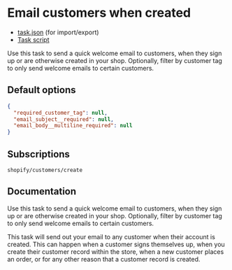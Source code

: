 # Email customers when created

* [task.json](../../tasks/email-customers-when-created.json) (for import/export)
* [Task script](./script.liquid)

Use this task to send a quick welcome email to customers, when they sign up or are otherwise created in your shop. Optionally, filter by customer tag to only send welcome emails to certain customers.

## Default options

```json
{
  "required_customer_tag": null,
  "email_subject__required": null,
  "email_body__multiline_required": null
}
```

## Subscriptions

```liquid
shopify/customers/create
```

## Documentation

Use this task to send a quick welcome email to customers, when they sign up or are otherwise created in your shop. Optionally, filter by customer tag to only send welcome emails to certain customers.

This task will send out your email to any customer when their account is created. This can happen when a customer signs themselves up, when you create their customer record within the store, when a new customer places an order, or for any other reason that a customer record is created.
